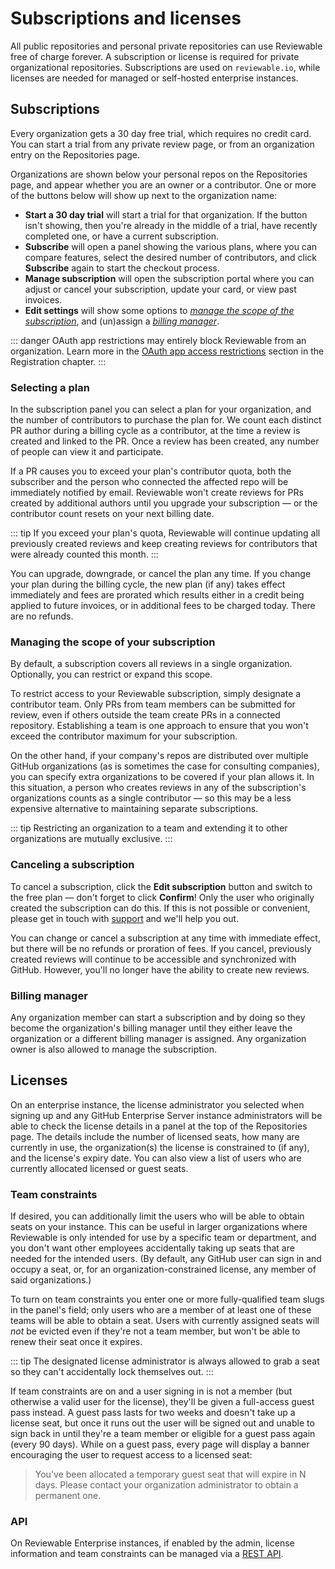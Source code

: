 # Subscriptions and licenses

All public repositories and personal private repositories can use Reviewable free of charge forever.  A subscription or license is required for private organizational repositories.  Subscriptions are used on `reviewable.io`, while licenses are needed for managed or self-hosted enterprise instances.

## Subscriptions

Every organization gets a 30 day free trial, which requires no credit card. You can start a trial from any private review page, or from an organization entry on the Repositories page.

Organizations are shown below your personal repos on the Repositories page, and appear whether you are an owner or a contributor.  One or more of the buttons below will show up next to the organization name:
- **Start a 30 day trial** will start a trial for that organization.  If the button isn't showing, then you're already in the middle of a trial, have recently completed one, or have a current subscription.
- **Subscribe** will open a panel showing the various plans, where you can compare features, select the desired number of contributors, and click **Subscribe** again to start the checkout process.
- **Manage subscription** will open the subscription portal where you can adjust or cancel your subscription, update your card, or view past invoices.
- **Edit settings** will show some options to *[manage the scope of the subscription](#managing-the-scope-of-your-subscription)*, and (un)assign a *[billing manager](#billing-manager)*.

::: danger
OAuth app restrictions may entirely block Reviewable from an organization. Learn more in the [OAuth app access restrictions](registration.md#oauth-restrictions) section in the Registration chapter.
:::


### Selecting a plan

In the subscription panel you can select a plan for your organization, and the number of contributors to purchase the plan for.  We count each distinct PR author during a billing cycle as a contributor, at the time a review is created and linked to the PR.  Once a review has been created, any number of people can view it and participate.

If a PR causes you to exceed your plan's contributor quota, both the subscriber and the person who connected the affected repo will be immediately notified by email.  Reviewable won't create reviews for PRs created by additional authors until you upgrade your subscription — or the contributor count resets on your next billing date.

::: tip
If you exceed your plan's quota, Reviewable will continue updating all previously created reviews and keep creating reviews for contributors that were already counted this month.
:::

You can upgrade, downgrade, or cancel the plan any time.  If you change your plan during the billing cycle, the new plan (if any) takes effect immediately and fees are prorated which results either in a credit being applied to future invoices, or in additional fees to be charged today.  There are no refunds.

### Managing the scope of your subscription

By default, a subscription covers all reviews in a single organization. Optionally, you can restrict or expand this scope.

To restrict access to your Reviewable subscription, simply designate a contributor team. Only PRs from team members can be submitted for review, even if others outside the team create PRs in a connected repository. Establishing a team is one approach to ensure that you won't exceed the contributor maximum for your subscription.

On the other hand, if your company's repos are distributed over multiple GitHub organizations (as is sometimes the case for consulting companies), you can specify extra organizations to be covered if your plan allows it. In this situation, a person who creates reviews in any of the subscription's organizations counts as a single contributor — so this may be a less expensive alternative to maintaining separate subscriptions.

::: tip
Restricting an organization to a team and extending it to other organizations are mutually exclusive.
:::

### Canceling a subscription

To cancel a subscription, click the **Edit subscription** button and switch to the free plan — don't forget to click **Confirm**!  Only the user who originally created the subscription can do this.  If this is not possible or convenient, please get in touch with [support](mailto:support@reviewable.io) and we'll help you out.

You can change or cancel a subscription at any time with immediate effect, but there will be no refunds or proration of fees. If you cancel, previously created reviews will continue to be accessible and synchronized with GitHub. However, you'll no longer have the ability to create new reviews.

### Billing manager

Any organization member can start a subscription and by doing so they become the organization's billing manager until they either leave the organization or a different billing manager is assigned.  Any organization owner is also allowed to manage the subscription.

## Licenses

On an enterprise instance, the license administrator you selected when signing up and any GitHub Enterprise Server instance administrators will be able to check the license details in a panel at the top of the Repositories page.  The details include the number of licensed seats, how many are currently in use, the organization(s) the license is constrained to (if any), and the license's expiry date.  You can also view a list of users who are currently allocated licensed or guest seats.

### Team constraints

If desired, you can additionally limit the users who will be able to obtain seats on your instance.  This can be useful in larger organizations where Reviewable is only intended for use by a specific team or department, and you don't want other employees accidentally taking up seats that are needed for the intended users.  (By default, any GitHub user can sign in and occupy a seat, or, for an organization-constrained license, any member of said organizations.)

To turn on team constraints you enter one or more fully-qualified team slugs in the panel's field; only users who are a member of at least one of these teams will be able to obtain a seat.  Users with currently assigned seats will _not_ be evicted even if they're not a team member, but won't be able to renew their seat once it expires.

::: tip
The designated license administrator is always allowed to grab a seat so they can't accidentally lock themselves out.
:::

If team constraints are on and a user signing in is not a member (but otherwise a valid user for the license), they'll be given a full-access guest pass instead.  A guest pass lasts for two weeks and doesn't take up a license seat, but once it runs out the user will be signed out and unable to sign back in until they're a team member or eligible for a guest pass again (every 90 days).  While on a guest pass, every page will display a banner encouraging the user to request access to a licensed seat:

> You've been allocated a temporary guest seat that will expire in N days. Please contact your organization administrator to obtain a permanent one.

### API

On Reviewable Enterprise instances, if enabled by the admin, license information and team constraints can be managed via a [REST API](https://github.com/Reviewable/Reviewable/blob/master/enterprise/api.md).
